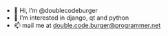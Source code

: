 - 👋 Hi, I’m @doublecodeburger
- 👀 I’m interested in django, qt and python
- 📫 mail me at double.code.burger@programmer.net

<!---
doublecodeburger/doublecodeburger is a ✨ special ✨ repository because its `README.md` (this file) appears on your GitHub profile.
You can click the Preview link to take a look at your changes.
--->
